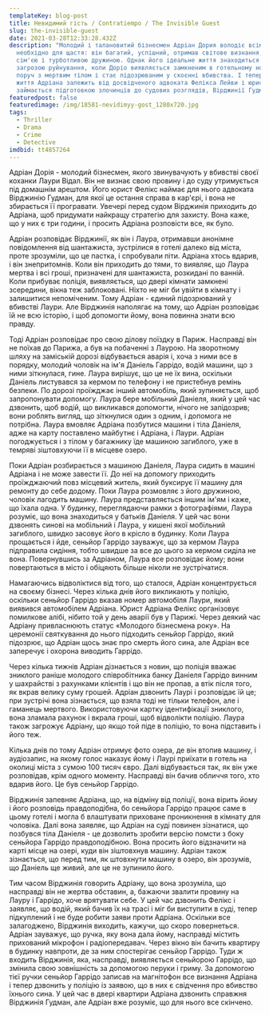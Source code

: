 ```yaml
---
templateKey: blog-post
title: Невидимий гість / Contratiempo / The Invisible Guest
slug: the-invisible-guest
date: 2021-03-28T12:33:28.432Z
description: "Молодий і талановитий бізнесмен Адріан Дория володіє всім, що
  необхідно для щастя: він багатий, успішний, отримав світове визнання, любимо
  сім'єю і турботливою дружиною. Однак його ідеальне життя знаходиться під
  загрозою руйнування, коли Доріо виявляється замкненим в готельному номері
  поруч з мертвим тілом і стає підозрюваним у скоєнні вбивства. І тепер майбутнє
  життя Адріана залежить від досвідченого адвоката Фелікса Лейви і юриста, що
  займається підготовкою злочинців до судових розглядів, Вірджинії Гудман ..."
featuredpost: false
featuredimage: /img/18581-nevidimyy-gost_1280x720.jpg
tags:
  - Thriller
  - Drama
  - Crime
  - Detective
imdbid: tt4857264
---
```

Адріан Дорія - молодий бізнесмен, якого звинувачують у вбивстві своєї коханки Лаури Відал. Він не визнає свою провину і до суду утримується під домашнім арештом. Його юрист Фелікс наймає для нього адвоката Вірджинію Гудман, для якої це остання справа в кар'єрі, і вона не збирається її програвати. Увечері перед судом Вірджинія приходить до Адріана, щоб придумати найкращу стратегію для захисту. Вона каже, що у них є три години, і просить Адріана розповісти все, як було.

Адріан розповідає Вірджинії, як він і Лаура, отримавши анонімне повідомлення від шантажиста, зустрілися в готелі далеко від міста, проте зрозуміли, що це пастка, і спробували піти. Адріана хтось вдарив, і він знепритомнів. Коли він приходить до тями, то виявляє, що Лаура мертва і всі гроші, призначені для шантажиста, розкидані по ванній. Коли прибуває поліція, виявляється, що двері кімнати замкнені зсередини, вікна теж заблоковані. Ніхто не міг би увійти в кімнату і залишитися непоміченим. Тому Адріан - єдиний підозрюваний у вбивстві Лаури. Але Вірджинія наполягає на тому, що Адріан розповідає їй не всю історію, і щоб допомогти йому, вона повинна знати всю правду.

Тоді Адріан розповідає про свою ділову поїздку в Париж. Насправді він не поїхав до Парижа, а був на побаченні з Лаурою. На зворотному шляху на заміській дорозі відбувається аварія і, хоча з ними все в порядку, молодий чоловік на ім'я Даніель Гаррідо, водій машини, що з ними зіткнулася, гине. Лаура вирішує, що це не їх вина, оскільки Даніель листувався за кермом по телефону і не пристебнув ремінь безпеки. По дорозі проїжджає інший автомобіль, який зупиняється, щоб запропонувати допомогу. Лаура бере мобільний Даніеля, який у цей час дзвонить, щоб водій, що викликався допомогти, нічого не запідозрив; вони роблять вигляд, що зіткнулися один з одним, і допомога не потрібна. Лаура вмовляє Адріана позбутися машини і тіла Даніеля, адже на карту поставлено майбутнє і Адріана, і Лаури. Адріан погоджується і з тілом у багажнику їде машиною загиблого, уже в темряві зіштовхуючи її в місцеве озеро.

Поки Адріан розбирається з машиною Даніеля, Лаура сидить в машині Адріана і не може завести її. До неї на допомогу приходить проїжджаючий повз місцевий житель, який буксирує її машину для ремонту до себе додому. Поки Лаура розмовляє з його дружиною, чоловік лагодить машину. Лаура представляється іншим ім'ям і каже, що їхала одна. У будинку, переглядаючи рамки з фотографіями, Лаура розуміє, що вона знаходиться у батьків Даніеля. У цей час вони дзвонять синові на мобільний і Лаура, у кишені якої мобільний загиблого, швидко засовує його в крісло в будинку. Коли Лаура прощається і йде, сеньйор Гаррідо зауважує, що за кермом Лаура підправила сидіння, тобто швидше за все до цього за кермом сиділа не вона. Повернувшись за Адріаном, Лаура все розповідає йому; вони повертаються в місто і обіцяють більше ніколи не зустрічатися.

Намагаючись відволіктися від того, що сталося, Адріан концентрується на своєму бізнесі. Через кілька днів його викликають у поліцію, оскільки сеньйор Гаррідо вказав номер автомобіля Лаури, який виявився автомобілем Адріана. Юрист Адріана Фелікс організовує помилкове алібі, нібито той у день аварії був у Парижі. Через деякий час Адріану привласнюють статус «Молодого бізнесмена року». На церемонії святкування до нього підходить сеньйор Гаррідо, який підозрює, що Адріан щось знає про смерть його сина, але Адріан все заперечує і охорона виводить Гаррідо.

Через кілька тижнів Адріан дізнається з новин, що поліція вважає зниклого раніше молодого співробітника банку Даніеля Гаррідо винним у шахрайстві з рахунками клієнтів і що він не пропав, а втік після того, як вкрав велику суму грошей. Адріан дзвонить Лаурі і розповідає їй це; при зустрічі вона зізнається, що взяла тоді не тільки телефон, але і гаманець мертвого. Використовуючи картку ідентифікації зниклого, вона зламала рахунок і вкрала гроші, щоб відволікти поліцію. Лаура також загрожує Адріану, що якщо той піде в поліцію, то вона підставить і його теж.

Кілька днів по тому Адріан отримує фото озера, де він втопив машину, і аудіозапис, на якому голос наказує йому і Лаурі приїхати в готель на околиці міста з сумою 100 тисяч євро. Далі відбувається так, як він уже розповідав, крім одного моменту. Насправді він бачив обличчя того, хто вдарив його. Це був сеньйор Гаррідо.

Вірджинія запевняє Адріана, що, на відміну від поліції, вона вірить йому і його розповідь правдоподібна, бо сеньйора Гаррідо працює саме в цьому готелі і могла б влаштувати приховане проникнення в кімнату для чоловіка. Далі вона заявляє, що Адріан на суді повинен зізнатися, що позбувся тіла Даніеля - це дозволить зробити версію помсти з боку сеньйора Гаррідо правдоподібною. Вона просить його відзначити на карті місце на озері, куди він зіштовхнув машину. Адріан також зізнається, що перед тим, як штовхнути машину в озеро, він зрозумів, що Даніель ще живий, але це не зупинило його.

Тим часом Вірджинія говорить Адріану, що вона зрозуміла, що насправді він не жертва обставин, а, бажаючи звалити провину на Лауру і Гаррідо, хоче врятувати себе. У цей час дзвонить Фелікс і заявляє, що водій, який бачив їх на трасі і міг би виступити в суді, тепер підкуплений і не буде робити заяви проти Адріана. Оскільки все залагоджено, Вірджинія виходить, кажучи, що скоро повернеться. Адріан зауважує, що ручка, яку вона дала йому, насправді містить прихований мікрофон і радіопередавач. Через вікно він бачить квартиру в будинку навпроти, де за ним спостерігає сеньйор Гаррідо. Туди ж входить Вірджинія, яка, насправді, виявляється сеньйорою Гаррідо, що змінила свою зовнішність за допомогою перуки і гриму. За допомогою тієї ручки сеньйор Гаррідо записав на магнітофон все визнання Адріана і тепер дзвонить у поліцію із заявою, що в них є свідчення про вбивство їхнього сина. У цей час в двері квартири Адріана дзвонить справжня Вірджинія Гудман, але Адріан вже розуміє, що для нього все скінчено.